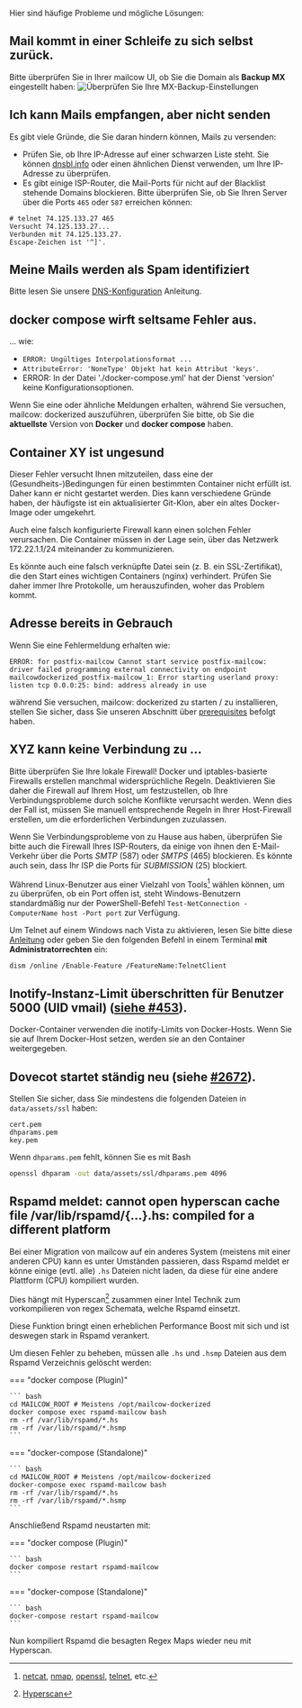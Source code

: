 Hier sind häufige Probleme und mögliche Lösungen:

## Mail kommt in einer Schleife zu sich selbst zurück.

Bitte überprüfen Sie in Ihrer mailcow UI, ob Sie die Domain als **Backup MX** eingestellt haben:
![Überprüfen Sie Ihre MX-Backup-Einstellungen](../assets/images/troubleshooting/mailcow-backupmx.png)

## Ich kann Mails empfangen, aber nicht senden

Es gibt viele Gründe, die Sie daran hindern können, Mails zu versenden:

- Prüfen Sie, ob Ihre IP-Adresse auf einer schwarzen Liste steht. Sie können [dnsbl.info](http://www.dnsbl.info/) oder einen ähnlichen Dienst verwenden, um Ihre IP-Adresse zu überprüfen.
- Es gibt einige ISP-Router, die Mail-Ports für nicht auf der Blacklist stehende Domains blockieren. Bitte überprüfen Sie, ob Sie Ihren Server über die Ports `465` oder `587` erreichen können:

```
# telnet 74.125.133.27 465
Versucht 74.125.133.27...
Verbunden mit 74.125.133.27.
Escape-Zeichen ist '^]'.
```

## Meine Mails werden als Spam identifiziert

Bitte lesen Sie unsere [DNS-Konfiguration](../prerequisite/prerequisite-dns.de.md) Anleitung.

## docker compose wirft seltsame Fehler aus.

... wie:

- `ERROR: Ungültiges Interpolationsformat ...`
- `AttributeError: 'NoneType' Objekt hat kein Attribut 'keys'`.
- ERROR: In der Datei './docker-compose.yml' hat der Dienst 'version' keine Konfigurationsoptionen.

Wenn Sie eine oder ähnliche Meldungen erhalten, während Sie versuchen, mailcow: dockerized auszuführen, überprüfen Sie bitte, ob Sie die **aktuellste** Version von **Docker** und **docker compose** haben.

## Container XY ist ungesund

Dieser Fehler versucht Ihnen mitzuteilen, dass eine der (Gesundheits-)Bedingungen für einen bestimmten Container nicht erfüllt ist. Daher kann er nicht gestartet werden. Dies kann verschiedene Gründe haben, der häufigste ist ein aktualisierter Git-Klon, aber ein altes Docker-Image oder umgekehrt.

Auch eine falsch konfigurierte Firewall kann einen solchen Fehler verursachen. Die Container müssen in der Lage sein, über das Netzwerk 172.22.1.1/24 miteinander zu kommunizieren.

Es könnte auch eine falsch verknüpfte Datei sein (z. B. ein SSL-Zertifikat), die den Start eines wichtigen Containers (nginx) verhindert. Prüfen Sie daher immer Ihre Protokolle, um herauszufinden, woher das Problem kommt.


## Adresse bereits in Gebrauch

Wenn Sie eine Fehlermeldung erhalten wie:

```
ERROR: for postfix-mailcow Cannot start service postfix-mailcow: driver failed programming external connectivity on endpoint mailcowdockerized_postfix-mailcow_1: Error starting userland proxy: listen tcp 0.0.0:25: bind: address already in use
```

während Sie versuchen, mailcow: dockerized zu starten / zu installieren, stellen Sie sicher, dass Sie unseren Abschnitt über [prerequisites](../prerequisite/prerequisite-system.de.md/#firewall-ports) befolgt haben.


## XYZ kann keine Verbindung zu ...

Bitte überprüfen Sie Ihre lokale Firewall!
Docker und iptables-basierte Firewalls erstellen manchmal widersprüchliche Regeln. Deaktivieren Sie daher die Firewall auf Ihrem Host, um festzustellen, ob Ihre Verbindungsprobleme durch solche Konflikte verursacht werden. Wenn dies der Fall ist, müssen Sie manuell entsprechende Regeln in Ihrer Host-Firewall erstellen, um die erforderlichen Verbindungen zuzulassen.

Wenn Sie Verbindungsprobleme von zu Hause aus haben, überprüfen Sie bitte auch die Firewall Ihres ISP-Routers, da einige von ihnen den E-Mail-Verkehr über die Ports *SMTP* (587) oder *SMTPS* (465) blockieren. Es könnte auch sein, dass Ihr ISP die Ports für *SUBMISSION* (25) blockiert.

Während Linux-Benutzer aus einer Vielzahl von Tools[^1] wählen können, um zu überprüfen, ob ein Port offen ist, steht Windows-Benutzern standardmäßig nur der PowerShell-Befehl `Test-NetConnection -ComputerName host -Port port` zur Verfügung.

Um Telnet auf einem Windows nach Vista zu aktivieren, lesen Sie bitte diese [Anleitung](https://social.technet.microsoft.com/wiki/contents/articles/910.windows-7-enabling-telnet-client.aspx) oder geben Sie den folgenden Befehl in einem Terminal **mit Administratorrechten** ein:

```
dism /online /Enable-Feature /FeatureName:TelnetClient
```

## Inotify-Instanz-Limit überschritten für Benutzer 5000 (UID vmail) ([siehe #453](https://github.com/mailcow/mailcow-dockerized/issues/453#issuecomment-314711232)).

Docker-Container verwenden die inotify-Limits von Docker-Hosts. Wenn Sie sie auf Ihrem Docker-Host setzen, werden sie an den Container weitergegeben.

## Dovecot startet ständig neu (siehe [#2672](https://github.com/mailcow/mailcow-dockerized/issues/2672)).

Stellen Sie sicher, dass Sie mindestens die folgenden Dateien in `data/assets/ssl` haben:

```
cert.pem
dhparams.pem
key.pem
```

Wenn `dhparams.pem` fehlt, können Sie es mit Bash

```bash
openssl dhparam -out data/assets/ssl/dhparams.pem 4096
```

## Rspamd meldet: cannot open hyperscan cache file /var/lib/rspamd/{...}.hs: compiled for a different platform

Bei einer Migration von mailcow auf ein anderes System (meistens mit einer anderen CPU) kann es unter Umständen passieren, dass Rspamd meldet er könne einige (evtl. alle) `.hs` Dateien nicht laden, da diese für eine andere Plattform (CPU) kompiliert wurden.

Dies hängt mit Hyperscan[^2] zusammen einer Intel Technik zum vorkompilieren von regex Schemata, welche Rspamd einsetzt.

Diese Funktion bringt einen erheblichen Performance Boost mit sich und ist deswegen stark in Rspamd verankert.

Um diesen Fehler zu beheben, müssen alle `.hs` und `.hsmp` Dateien aus dem Rspamd Verzeichnis gelöscht werden:

=== "docker compose (Plugin)"

    ``` bash
    cd MAILCOW_ROOT # Meistens /opt/mailcow-dockerized
    docker compose exec rspamd-mailcow bash
    rm -rf /var/lib/rspamd/*.hs
    rm -rf /var/lib/rspamd/*.hsmp
    ```

=== "docker-compose (Standalone)"

    ``` bash
    cd MAILCOW_ROOT # Meistens /opt/mailcow-dockerized
    docker-compose exec rspamd-mailcow bash
    rm -rf /var/lib/rspamd/*.hs
    rm -rf /var/lib/rspamd/*.hsmp
    ```

Anschließend Rspamd neustarten mit:

=== "docker compose (Plugin)"

    ``` bash
    docker compose restart rspamd-mailcow
    ```

=== "docker-compose (Standalone)"

    ``` bash
    docker-compose restart rspamd-mailcow
    ```

Nun kompiliert Rspamd die besagten Regex Maps wieder neu mit Hyperscan.


[^1]: [netcat](https://linux.die.net/man/1/nc), [nmap](https://linux.die.net/man/1/nmap), [openssl](https://wiki.openssl.org/index.php/Manual:S_client(1)), [telnet](https://linux.die.net/man/1/telnet), etc.
[^2]: [Hyperscan](https://github.com/intel/hyperscan)

